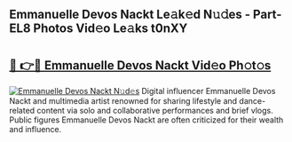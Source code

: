 ## Emmanuelle Devos Nackt Le𝚊k𝚎d N𝚞𝚍es - Part-EL8 Photos Vid𝚎o Le𝚊ks t0nXY

# <h2><a href="http://fb5tf0d.evod.top/?m=Emmanuelle+Devos+Nackt">🔗 👉🔴 Emmanuelle Devos Nackt Vid𝚎o Ph𝚘t𝚘s</a></h2>

[![Emmanuelle Devos Nackt N𝚞d𝚎s](https://i.imgur.com/8V9OHl7.gif)](http://fb5tf0d.evod.top/?m=Emmanuelle+Devos+Nackt)
Digital influencer Emmanuelle Devos Nackt and multimedia artist renowned for sharing lifestyle and dance-related content via solo and collaborative performances and brief vlogs. Public figures Emmanuelle Devos Nackt are often criticized for their wealth and influence. 

